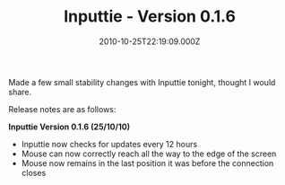 ﻿---
coverImage: /images/fallback-post-header.png
date: '2010-10-25T22:19:09.000Z'
tags:
  - auto update
  - screen edge
  - upgrade
  - version
title: Inputtie - Version 0.1.6
oldUrl: /inputtie/inputtie-version-0-1-6
---

Made a few small stability changes with Inputtie tonight, thought I would share.

<!-- more -->

Release notes are as follows:

**Inputtie Version 0.1.6 (25/10/10)**

- Inputtie now checks for updates every 12 hours
- Mouse can now correctly reach all the way to the edge of the screen
- Mouse now remains in the last position it was before the connection closes
